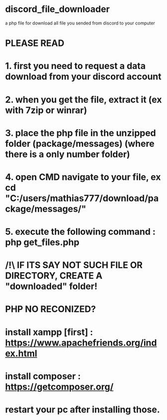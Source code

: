 # discord_file_downloader
a php file for download all file you sended from discord to your computer

# PLEASE READ
# 1. first you need to request a data download from your discord account
# 2. when you get the file, extract it (ex with 7zip or winrar)
# 3. place the php file in the unzipped folder (package/messages) (where there is a only number folder)
# 4. open CMD navigate to your file, ex cd "C:/users/mathias777/download/package/messages/"
# 5. execute the following command : php get_files.php

# /!\ IF ITS SAY NOT SUCH FILE OR DIRECTORY, CREATE A "downloaded" folder!



# PHP NO RECONIZED?
# install xampp [first] : https://www.apachefriends.org/index.html

# install composer : https://getcomposer.org/

# restart your pc after installing those.
